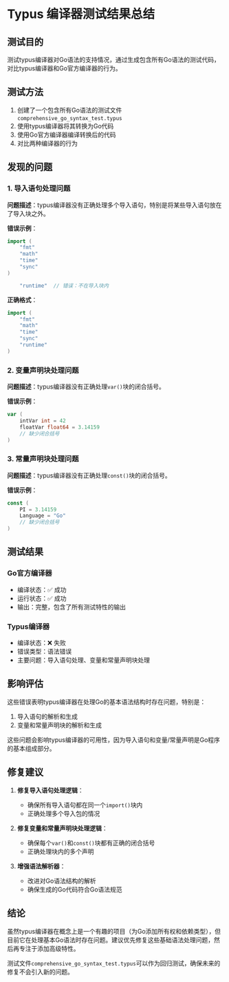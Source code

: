 # Typus 编译器测试结果总结

## 测试目的
测试typus编译器对Go语法的支持情况，通过生成包含所有Go语法的测试代码，对比typus编译器和Go官方编译器的行为。

## 测试方法
1. 创建了一个包含所有Go语法的测试文件 `comprehensive_go_syntax_test.typus`
2. 使用typus编译器将其转换为Go代码
3. 使用Go官方编译器编译转换后的代码
4. 对比两种编译器的行为

## 发现的问题

### 1. 导入语句处理问题
**问题描述**：typus编译器没有正确处理多个导入语句，特别是将某些导入语句放在了导入块之外。

**错误示例**：
```go
import (
    "fmt"
    "math"
    "time"
    "sync"
)

    "runtime"  // 错误：不在导入块内
```

**正确格式**：
```go
import (
    "fmt"
    "math"
    "time"
    "sync"
    "runtime"
)
```

### 2. 变量声明块处理问题
**问题描述**：typus编译器没有正确处理`var()`块的闭合括号。

**错误示例**：
```go
var (
    intVar int = 42
    floatVar float64 = 3.14159
    // 缺少闭合括号
)
```

### 3. 常量声明块处理问题
**问题描述**：typus编译器没有正确处理`const()`块的闭合括号。

**错误示例**：
```go
const (
    PI = 3.14159
    Language = "Go"
    // 缺少闭合括号
)
```

## 测试结果

### Go官方编译器
- 编译状态：✅ 成功
- 运行状态：✅ 成功
- 输出：完整，包含了所有测试特性的输出

### Typus编译器
- 编译状态：❌ 失败
- 错误类型：语法错误
- 主要问题：导入语句处理、变量和常量声明块处理

## 影响评估

这些错误表明typus编译器在处理Go的基本语法结构时存在问题，特别是：
1. 导入语句的解析和生成
2. 变量和常量声明块的解析和生成

这些问题会影响typus编译器的可用性，因为导入语句和变量/常量声明是Go程序的基本组成部分。

## 修复建议

1. **修复导入语句处理逻辑**：
   - 确保所有导入语句都在同一个`import()`块内
   - 正确处理多个导入包的情况

2. **修复变量和常量声明块处理逻辑**：
   - 确保每个`var()`和`const()`块都有正确的闭合括号
   - 正确处理块内的多个声明

3. **增强语法解析器**：
   - 改进对Go语法结构的解析
   - 确保生成的Go代码符合Go语法规范

## 结论

虽然typus编译器在概念上是一个有趣的项目（为Go添加所有权和依赖类型），但目前它在处理基本Go语法时存在问题。建议优先修复这些基础语法处理问题，然后再专注于添加高级特性。

测试文件`comprehensive_go_syntax_test.typus`可以作为回归测试，确保未来的修复不会引入新的问题。